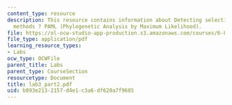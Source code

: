 ```yaml
---
content_type: resource
description: This resource contains information about Detecting selection ? likelihood
  methods ? PAML (Phylogenetic Analysis by Maximum Likelihood).
file: https://ol-ocw-studio-app-production.s3.amazonaws.com/courses/6-877j-computational-evolutionary-biology-fall-2005/b893e2132157d4e1c3a6df620a7f9685_lab3_part2.pdf
file_type: application/pdf
learning_resource_types:
- Labs
ocw_type: OCWFile
parent_title: Labs
parent_type: CourseSection
resourcetype: Document
title: lab3_part2.pdf
uid: b893e213-2157-d4e1-c3a6-df620a7f9685
---
```

